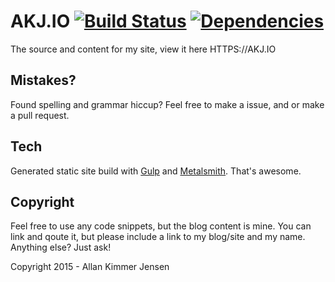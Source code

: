 # AKJ.IO  [![Build Status](https://travis-ci.org/Saturate/AKJIO.svg)](https://travis-ci.org/Saturate/AKJIO) [![Dependencies](https://david-dm.org/Saturate/AKJIO.svg)](https://david-dm.org/Saturate/AKJIO) 
The source and content for my site, view it here HTTPS://AKJ.IO

## Mistakes?
Found spelling and grammar hiccup? Feel free to make a issue, and or make a pull request.

## Tech
Generated static site build with [Gulp](http://gulpjs.com/) and [Metalsmith](http://www.metalsmith.io/). That's awesome.

## Copyright
Feel free to use any code snippets, but the blog content is mine.
You can link and qoute it, but please include a link to my blog/site and my name.
Anything else? Just ask!

Copyright 2015 - Allan Kimmer Jensen
